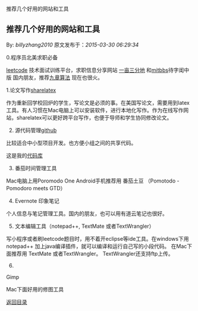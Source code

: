 推荐几个好用的网站和工具
## 推荐几个好用的网站和工具

By: *billyzhang2010* 原文发布于：*2015-03-30 06:29:34*

0.程序员北美求职必备

[leetcode](https://leetcode.com/) 技术面试训练平台，求职信息分享网站 [一亩三分地](http://www.1point3acres.com/bbs/) 和[mitbbs](http://www.mitbbs.com/bbsdoc/JobHunting.html)待字闺中版
国内朋友，推荐[九章算法](http://www.ninechapter.com/) 现在也很火。

1.论文写作[sharelatex](https://www.sharelatex.com/) 

 作为重新回学校回炉的学生，写论文是必须的事。在美国写论文，需要用到latex工具。有人习惯在Mac电脑上可以安装软件，进行本地化写作。作为在线写作网站，sharelatex可以更好跨平台写作，也便于导师和学生协同修改论文。

2. 源代码管理[github](https://github.com/)

比较适合中小型项目开发。也方便小组之间的共享代码。

这是我的[代码库](https://github.com/hustbill)

3. 番茄时间管理工具

Mac电脑上用Poromodo One   Android手机推荐用 番茄土豆
（Pomotodo - Pomodoro meets GTD）

4. Evernote 印象笔记

个人信息与笔记管理工具。国内的朋友，也可以用有道云笔记也很好。

5. 文本编辑工具（notepad++, TextMate 或者TextWrangler）

写小程序或者刷leetcode题目时，用不着开eclipse等ide工具。在windows下用notepad++
加上java编译插件，就可以编译和运行自己写的小段代码。 在Mac下面推荐用 TextMate
或者TextWrangler。 TextWrangler还支持ftp上传。 

6.
Gimp 

Mac下面好用的修图工具

[返回目录](index.html)
